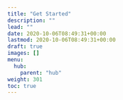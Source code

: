 ```yaml
---
title: "Get Started"
description: ""
lead: ""
date: 2020-10-06T08:49:31+00:00
lastmod: 2020-10-06T08:49:31+00:00
draft: true
images: []
menu:
  hub:
    parent: "hub"
weight: 301
toc: true
---
```


